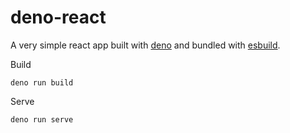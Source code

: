 # deno-react

A very simple react app built with [deno](https://docs.deno.com/) and bundled
with [esbuild](https://esbuild.github.io/).

Build

```
deno run build
```

Serve

```
deno run serve
```
